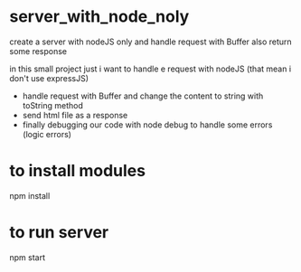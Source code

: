 # server_with_node_noly
create a server with nodeJS only and handle request with Buffer also return some response

in this small project just i want to handle e request with nodeJS (that mean i don't use expressJS) 
- handle request with Buffer and change the content to string with toString method
- send html file as a response 
- finally debugging our code with node debug to handle some errors (logic errors)

# to install modules
npm install

# to run server
npm start
